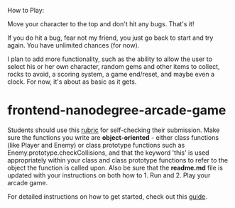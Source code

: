 How to Play:

Move your character to the top and don't hit any bugs. That's it!

If you do hit a bug, fear not my friend, you just go back to start and try again. You have unlimited chances (for now). 

I plan to add more functionality, such as the ability to allow the user to select his or her own character, random gems and other items to collect, rocks to avoid, a scoring system, a game end/reset, and maybe even a clock. For now, it's about as basic as it gets.



frontend-nanodegree-arcade-game
===============================

Students should use this [rubric](https://review.udacity.com/#!/projects/2696458597/rubric) for self-checking their submission. Make sure the functions you write are **object-oriented** - either class functions (like Player and Enemy) or class prototype functions such as Enemy.prototype.checkCollisions, and that the keyword 'this' is used appropriately within your class and class prototype functions to refer to the object the function is called upon. Also be sure that the **readme.md** file is updated with your instructions on both how to 1. Run and 2. Play your arcade game.

For detailed instructions on how to get started, check out this [guide](https://docs.google.com/document/d/1v01aScPjSWCCWQLIpFqvg3-vXLH2e8_SZQKC8jNO0Dc/pub?embedded=true).

